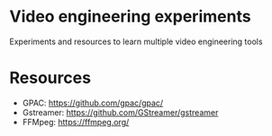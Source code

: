 # Video engineering experiments

Experiments and resources to learn multiple video engineering tools

# Resources
- GPAC: https://github.com/gpac/gpac/
- Gstreamer: https://github.com/GStreamer/gstreamer
- FFMpeg: https://ffmpeg.org/